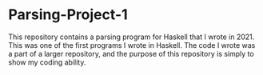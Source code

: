 # Parsing-Project-1
This repository contains a parsing program for Haskell that I wrote in 2021. This was one of the first programs I wrote in Haskell.
The code I wrote was a part of a larger repository, and the purpose of this repository is simply to show my coding ability.

